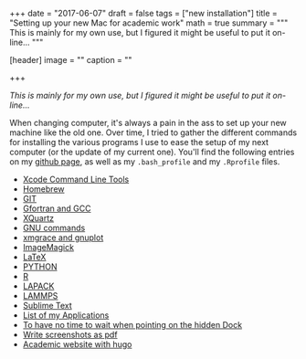 +++
date = "2017-06-07"
draft = false
tags = ["new installation"]
title = "Setting up your new Mac for academic work"
math = true
summary = """ 
This is mainly for my own use, but I figured it might be useful to put it on-line...
"""

[header]
image = ""
caption = ""

+++

_This is mainly for my own use, but I figured it might be useful to put it on-line..._

When changing computer, it's always a pain in the ass to set up your new machine like the old one. Over time, I tried to gather the different commands for installing the various programs I use to ease the setup of my next computer (or the update of my current one). You'll find the following entries on my [github page](https://github.com/colinbousige/New-Install), as well as my `.bash_profile` and my `.Rprofile` files.

- [Xcode Command Line Tools](https://github.com/colinbousige/New-Install#xcode-command-line-tools)
- [Homebrew](https://github.com/colinbousige/New-Install#install-homebrew)
- [GIT](https://github.com/colinbousige/New-Install#git)
- [Gfortran and GCC](https://github.com/colinbousige/New-Install#gfortran-and-gcc)
- [XQuartz](https://github.com/colinbousige/New-Install#install-xquartz)
- [GNU commands](https://github.com/colinbousige/New-Install#gnu-commands)
- [xmgrace and gnuplot](https://github.com/colinbousige/New-Install#xmgrace-and-gnuplot)
- [ImageMagick](https://github.com/colinbousige/New-Install#imagemagick)
- [LaTeX](https://github.com/colinbousige/New-Install#latex)
- [PYTHON](https://github.com/colinbousige/New-Install#python)
- [R](https://github.com/colinbousige/New-Install#r)
- [LAPACK](https://github.com/colinbousige/New-Install#lapack)
- [LAMMPS](https://github.com/colinbousige/New-Install#lammps)
- [Sublime Text](https://github.com/colinbousige/New-Install#sublime-text)
- [List of my Applications](https://github.com/colinbousige/New-Install#list-of-my-applications)
- [To have no time to wait when pointing on the hidden Dock](https://github.com/colinbousige/New-Install#to-have-no-time-to-wait-when-pointing-on-the-hidden-dock)
- [Write screenshots as pdf](https://github.com/colinbousige/New-Install#write-screenshots-as-pdf)
- [Academic website with hugo](https://github.com/colinbousige/New-Install#academic-website-with-hugo)


